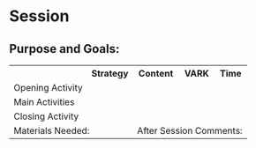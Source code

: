 # Session

## Purpose and Goals:

<table style="width:100%">
  <tr>
    <th></th>
    <th>Strategy</th>
    <th>Content</th>
    <th>VARK</th>
    <th>Time</th>
  </tr>
  <tr>
    <td>Opening Activity</td>
    <td></td>
    <td> </td>
    <td> </td>
    <td> </td>
  </tr>
  <tr>
  <td rowspan="3">Main Activities<br></td>
  <td> </td>
  <td> </td>
  <td> </td>
  <td> </td>
  </tr>
  <tr>
    <td> </td>
    <td> </td>
    <td> </td>
    <td> </td>
  </tr>
  <tr>
    <td> </td>
    <td> </td>
    <td> </td>
    <td> </td>
  </tr>
  <tr>
    <td>Closing Activity</td>
    <td> </td>
    <td> </td>
    <td> </td>
    <td> </td>
  </tr>
  <tr>
    <td colspan="2" rowspan="3">Materials Needed:</td>
    <td colspan="3" rowspan="3">After Session Comments:</td>
  </tr>
</table>

